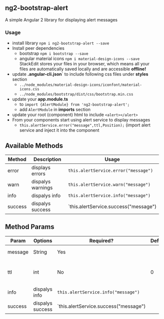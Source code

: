## ng2-bootstrap-alert

A simple Angular 2 library for displaying alert messages


### Usage
- install library  `npm i ng2-bootstrap-alert --save`
- Install peer dependencies
    - bootstrap  `npm i bootstrap --save`
    - angular material icons  `npm i material-design-icons --save`
StackEdit stores your files in your browser, which means all your files are automatically saved locally and are accessible **offline!**
- update **.angular-cli.json**` to include following css files under **styles** section
	- `../node_modules/material-design-icons/iconfont/material-icons.css`
    - `../node_modules/bootstrap/dist/css/bootstrap.min.css`
 - update your **app.module.ts**  
	 - to `import {AlertModule} from 'ng2-bootstrap-alert';`
	 - add `AlertModule` in **imports** section
- update your root (component) html to include `<alert></alert>` 
- From your components start using alert service to display messages
	-  `this.alertService.error("message",ttl,Position);` (import alert service and inject it into the component
	

## Available Methods

|  Method        |Description             |Usage                                 |
|----------------|------------------------|--------------------------------------|
|error           |displays errors         |`this.alertService.error("message")`  |
|warn            |dispalys warnings       |`this.alertService.warn("message")`   |
|info            |dispalys info           |`this.alertService.info("message")`   |
|success         |dispalys success        |`this.alertService.success("message") |

## Method Params

|  Param     |Options     |Required?  |  Default | Description |
|------------|------------|-----------|----------|-------------|
|message     |String      |Yes        |          |Message to display|
|ttl         | int        |No         | 0        | time in sec to display the message |
|info            |dispalys info           |`this.alertService.info("message")`   |
|success         |dispalys success        |`this.alertService.success("message") |
